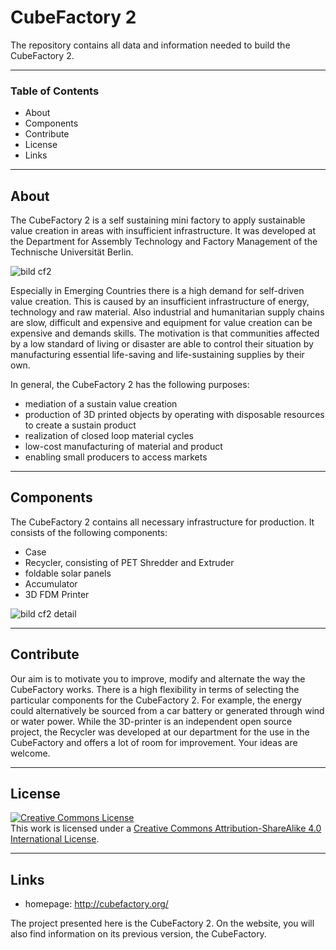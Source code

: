 # CubeFactory 2

The repository contains all data and information needed to build the CubeFactory 2.

---

### Table of Contents

* About
* Components
* Contribute
* License
* Links

---

## About

The CubeFactory 2 is a self sustaining mini factory to apply sustainable value creation in areas with insufficient infrastructure. It was developed at the Department for Assembly Technology and Factory Management of the Technische Universität Berlin.

![bild cf2](https://user-images.githubusercontent.com/28983580/27388247-3f9d4b84-569b-11e7-93f6-8e0f641c0413.jpg)

Especially in Emerging Countries there is a high demand for self-driven value creation. This is caused by an insufficient infrastructure of energy, technology and raw material. Also industrial and humanitarian supply chains are slow, difficult and expensive and equipment for value creation can be expensive and demands skills.
The motivation is that communities affected by a low standard of living or disaster are able to control their situation by manufacturing essential life-saving and life-sustaining supplies by their own.

In general, the CubeFactory 2 has the following purposes:
* mediation of a sustain value creation
* production of 3D printed objects by operating with disposable resources to create a sustain product
* realization of closed loop material cycles
* low-cost manufacturing of material and product
* enabling small producers to access markets

---

## Components

The CubeFactory 2 contains all necessary infrastructure for production. It consists of the following components:
* Case
* Recycler, consisting of PET Shredder and Extruder
* foldable solar panels
* Accumulator
* 3D FDM Printer

![bild cf2 detail](https://user-images.githubusercontent.com/28983580/27388276-5469657a-569b-11e7-8936-568ee5e50a62.png)

---

## Contribute

Our aim is to motivate you to improve, modify and alternate the way the CubeFactory works. 
There is a high flexibility in terms of selecting the particular components for the CubeFactory 2. For example, the energy could alternatively be sourced from a car battery or generated through wind or water power. While the 3D-printer is an independent open source project, the Recycler was developed at our department for the use in the CubeFactory and offers a lot of room for improvement.
Your ideas are welcome.

---

## License


<a rel="license" href="http://creativecommons.org/licenses/by-sa/4.0/"><img alt="Creative Commons License" style="border-width:0" src="https://i.creativecommons.org/l/by-sa/4.0/88x31.png" /></a><br />This work is licensed under a <a rel="license" href="http://creativecommons.org/licenses/by-sa/4.0/">Creative Commons Attribution-ShareAlike 4.0 International License</a>.

---

## Links
* homepage: http://cubefactory.org/

The project presented here is the CubeFactory 2. On the website, you will also find information on its previous version, the CubeFactory.
